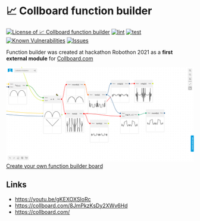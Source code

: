 # 📈 Collboard function builder

<!--Badges-->

 [![License of 📈 Collboard function builder](https://img.shields.io/github/license/collboard/function-builder.svg?style=flat)](https://github.com/collboard/function-builder/blob/main/LICENSE)
 [![lint](https://github.com/collboard/function-builder/actions/workflows/lint.yml/badge.svg)](https://github.com/collboard/function-builder/actions/workflows/lint.yml)
 [![test](https://github.com/collboard/function-builder/actions/workflows/test.yml/badge.svg)](https://github.com/collboard/function-builder/actions/workflows/test.yml)
 [![Known Vulnerabilities](https://snyk.io/test/github/collboard/function-builder/badge.svg)](https://snyk.io/test/github/collboard/function-builder)
 [![Issues](https://img.shields.io/github/issues/collboard/function-builder.svg?style=flat)](https://github.com/collboard/function-builder/issues)

<!--/Badges-->

Function builder was created at hackathon Robothon 2021 as a **first external module** for [Collboard.com](https://www.npmjs.com/package/@collboard/modules-sdk/)

[![Module showcase](./assets/screenshots/function-builder.png) Create your own function builder board](https://collboard.com/new?redirect=1&modulesOn=@collboard/function-builder-tool)

## Links

-   https://youtu.be/gKEXOXSIoRc
-   https://collboard.com/8JmPkzKsDy2XWv6Hd
-   https://collboard.com/
